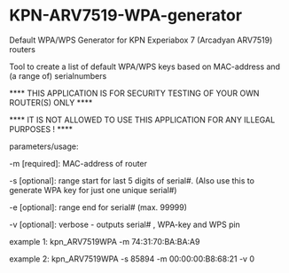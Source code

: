 # KPN-ARV7519-WPA-generator

Default WPA/WPS Generator for KPN Experiabox 7 (Arcadyan ARV7519) routers

Tool to create a list of default WPA/WPS keys based on MAC-address and (a range of) serialnumbers


**** THIS APPLICATION IS FOR SECURITY TESTING OF YOUR OWN ROUTER(S) ONLY   ****

**** IT IS NOT ALLOWED TO USE THIS APPLICATION FOR ANY ILLEGAL PURPOSES !  ****



parameters/usage:

-m [required]: MAC-address of router

-s [optional]: range start for last 5 digits of serial#. (Also use this to generate WPA key for just one unique serial#)

-e [optional]: range end for serial# (max. 99999)

-v [optional]: verbose - outputs serial# , WPA-key and WPS pin

example 1: kpn_ARV7519WPA -m 74:31:70:BA:BA:A9

example 2: kpn_ARV7519WPA -s 85894 -m 00:00:00:B8:68:21 -v 0
